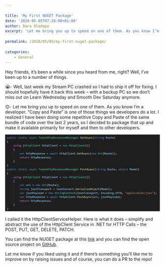```yaml
---

title: 'My First NUGET Package'
date: '2020-05-05T07:28:00+01:00'
author: Dara Oladapo
excerpt: 'Let me bring you up to speed on one of them. As you know I’m a developer. “Copy and Paste” is one of those things we developers do a lot. I realized I have been doing some repetitive Copy and Paste of the same bundle of code over the last 2 years, so I decided to package that up and make it available primarily for myself and then to other developers.'

permalink: /2020/05/05/my-first-nuget-package/

categories:
    - General
---
```


Hey friends, it’s been a while since you heard from me, right? Well, I’ve been up to a number of things.

😭- Well, last week my Stream PC crashed so I had to ship it off for fixing. I should hopefully have it back this week – with a backup PC so we don’t miss out on Learn Wednesday and Smooth Dev Saturday anymore.

😊- Let me bring you up to speed on one of them. As you know I’m a developer. “Copy and Paste” is one of those things we developers do a lot. I realized I have been doing some repetitive Copy and Paste of the same bundle of code over the last 2 years, so I decided to package that up and make it available primarily for myself and then to other developers.

![](./blog-assets/2023/11/word-image-600-1.png)

I called it the HttpClientServiceHelper. Here is what it does – simplify and abstract the use of the HttpClient Service in .NET for HTTP Calls – the POST, PUT, GET, DELETE, PATCH.

You can find the NUGET package at this [link](https://www.nuget.org/packages/HttpClientServiceHelper/) and you can find the open source project on [GitHub](https://github.com/DaraOladapo/HttpClientServiceHelper).

Let me know if you liked using it and if there’s something you’ll like me to improve on by raising issues and of course, you can do a PR to the repo!